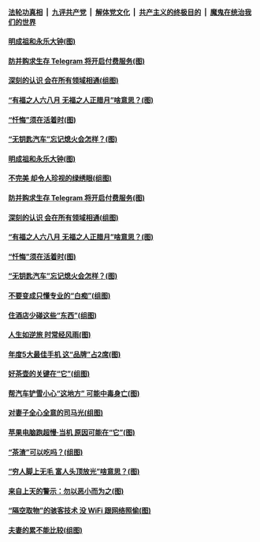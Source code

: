 

####  [法轮功真相](../../../../basic/blob/master/README.md?t=12261131) &nbsp;|&nbsp; [九评共产党](../../../../9ping.md/blob/master/README.md?t=12261131) &nbsp;|&nbsp; [解体党文化](../../../../jtdwh.md/blob/master/README.md?t=12261131)  &nbsp;|&nbsp; [共产主义的终极目的](../../../../gczydzjmd.md/blob/master/README.md?t=12261131) &nbsp;|&nbsp; [魔鬼在统治我们的世界](../../../../mgztzwmdsj.md/blob/master/README.md?t=12261131) 

#### [明成祖和永乐大钟(图)](../pages/p8/956938.md?t=12261131) 

#### [防并购求生存 Telegram 将开启付费服务(图)](../pages/p8/957004.md?t=12261131) 

#### [深刻的认识 会在所有领域相通(组图)](../pages/p8/956998.md?t=12261131) 

#### [“有福之人六八月 无福之人正腊月”啥意思？(图)](../pages/p8/956910.md?t=12261131) 

#### [“忏悔”须在活着时(图)](../pages/p8/956717.md?t=12261131) 

#### [“无钥匙汽车”忘记熄火会怎样？(图)](../pages/p8/956904.md?t=12261131) 

#### [明成祖和永乐大钟(图)](../pages/p8/956938.md?t=12261131) 

#### [不完美 却令人珍视的绿绣眼(组图)](../pages/p8/957014.md?t=12261131) 

#### [防并购求生存 Telegram 将开启付费服务(图)](../pages/p8/957004.md?t=12261131) 

#### [深刻的认识 会在所有领域相通(组图)](../pages/p8/956998.md?t=12261131) 

#### [“有福之人六八月 无福之人正腊月”啥意思？(图)](../pages/p8/956910.md?t=12261131) 

#### [“忏悔”须在活着时(图)](../pages/p8/956717.md?t=12261131) 

#### [“无钥匙汽车”忘记熄火会怎样？(图)](../pages/p8/956904.md?t=12261131) 

#### [不要变成只懂专业的“白痴”(组图)](../pages/p8/956890.md?t=12261131) 

#### [住酒店少碰这些“东西”(组图)](../pages/p8/956887.md?t=12261131) 

#### [人生如逆旅 时常经风雨(图)](../pages/p8/956704.md?t=12261131) 

#### [年度5大最佳手机 这“品牌”占2席(图)](../pages/p8/956783.md?t=12261131) 

#### [好茶壶的关键在“它”(组图)](../pages/p8/955764.md?t=12261131) 

#### [帮汽车铲雪小心“这地方” 可能中毒身亡(图)](../pages/p8/956700.md?t=12261131) 

#### [对妻子全心全意的司马光(组图)](../pages/p8/956190.md?t=12261131) 

#### [苹果电脑跑超慢‧当机 原因可能在“它”(图)](../pages/p8/956660.md?t=12261131) 

#### [“茶渣”可以吃吗？(组图)](../pages/p8/955763.md?t=12261131) 

#### [“穷人脚上无毛 富人头顶放光”啥意思？(图)](../pages/p8/956638.md?t=12261131) 

#### [来自上天的警示：勿以恶小而为之(图)](../pages/p8/955936.md?t=12261131) 

#### [“隔空取物”的骇客技术 没 WiFi 跟网络照偷(图)](../pages/p8/956552.md?t=12261131) 

#### [夫妻的累不能比较(组图)](../pages/p8/955756.md?t=12261131) 

